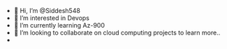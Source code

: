 - 👋 Hi, I’m @Siddesh548
- 👀 I’m interested in Devops 
- 🌱 I’m currently learning Az-900
- 💞️ I’m looking to collaborate on cloud computing projects to learn more..
- 

<!---
Siddesh548/Siddesh548 is a ✨ special ✨ repository because its `README.md` (this file) appears on your GitHub profile.
You can click the Preview link to take a look at your changes.
--->
